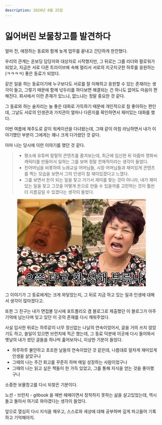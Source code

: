 ```yaml
---
description: 2024년 8월 25일
---
```


# 잃어버린 보물창고를 발견하다

얼마 전, 애정하는 동료와 함께 늦게 업무를 끝내고 간단하게 한잔했다.&#x20;

우리의 관계는 온보딩 담당자와 대상자로 시작했지만, 그 뒤로는 그룹 리더와 팔로워가 되었고, 지금은 서로 다른 트라이브에 속해 멀리서 서로의 지긋지긋한 하루를 응원하는(ㅋㅋㅋㅋ) 좋은 동료가 되었다.&#x20;

같은 일을 하는 동료이기에 누구보다도 서로를 잘 이해하고 응원할 수 있는 존재라는 생각이 들고, 그렇기 때문에 함께 넋두리를 하다보면 해결되는 건 하나도 없어도 마음이 편해진다. 회사에서 이런 존재가 있느냐, 없느냐는 정말 중요한 것 같다.&#x20;



그 동료와 하는 술자리는 늘 좋은 대화로 가득하기 때문에 개인적으로 참 좋아하는 편인데, 그날도 서로의 인생관과 가치관이 얼마나 다른지를 확인하면서 재미있는 대화를 했다.&#x20;



이번 여름에 제주도로 같이 워케이션을 다녀왔는데, 그때 같이 아침 러닝하면서 내가 이야기했던 부분이 그에게는 꽤나 크게 다가왔던 것 같다.&#x20;

아마 나는 당시에 이런 이야기를 했던 것 같다.&#x20;

> * 평소에 유튜버 랄랄의 콘텐츠를 즐겨보는데, 최근에 임신한 뒤 아줌마 명화씨 캐릭터를 만들어서 일하는 그를 보며 정말 천재적이라는 생각이 들었다.
> * 친어머님을 비롯하여 노래교실 어머님들, 시장 어머님들과 재미있게 콘텐츠를 찍는 모습을 보면서 그의 인생이 참 재미있겠다고 느꼈다.&#x20;
> * 그를 보면서 돈이 되는 일을 찾고 거기서 재미를 찾는 것이 아니라, 내가 재미있는 일을 찾고 그것을 어떻게 돈으로 만들 수 있을까를 고민하는 것이 훨씬 더 지름길일 수 있겠다는 생각이 들었다.&#x20;

<figure><img src="../../../.gitbook/assets/image (175).png" alt=""><figcaption></figcaption></figure>

그 이야기가 그 동료에게는 크게 와닿았는지, 그 뒤로 지금 하고 있는 일과 인생에 대해서 생각이 많아졌다고.&#x20;



또한 그 친구는 내가 면접볼 당시에 포트폴리오 겸 블로그로 제출했던 이 블로그가 아주 기억에 남는다며 잊고 있던 이 곳의 존재를 다시 깨워주었다.&#x20;

사실 입사한 뒤로는 하루같이 너무 정신없는 나날의 연속이었어서, 글을 거의 쓰지 않았기도 하고, 쓸일이 있으면 브런치에 적곤 했는데, 그 동료 덕분에 이곳에 다시 들어와서 옛날의 내가 썼던 글들을 하나씩 훑어보자니, 이상한 기분이 들었다.&#x20;

* 하루하루 불안하고 초조한 날들의 연속이었던 것 같은데, 나름대로 알차게 재미있게 인생을 살았구나&#x20;
* 그때의 나는 주간 회고를 꾸준히 하며 매일 성장하는 사람이었구나&#x20;
* 그때의 나는 읽고 싶은 책들이 한 가득 있었고, 그를 통해 지식을 얻는 것을 좋아했구나&#x20;



소중한 보물창고를 다시 되찾은 기분이다.&#x20;

노션 - 브런치 - gitbook 을 매번 헤매이면서 정착하지 못하는 삶을 살고있었는데, 역시 돌고 돌아서 여기로 와야겠다는 생각이 들었다.&#x20;

앞으로 열심히 다시 지식을 채우고, 스스로와 세상에 대해 공부하며 깊게 파고들어 기록하고 기억해야지.&#x20;
